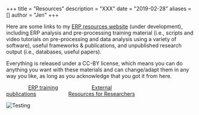 +++
title = "Resources"
description = "XXX"
date = "2019-02-28"
aliases = []
author = "Jen"
+++

Here are some links to my [ERP resources website](https://j-lewen.github.io/erp/) (under development), including ERP analysis and pre-processing training material (i.e., scripts and video tutorials on pre-processing and data analysis using a variety of software), useful frameworks & publications, and unpublished research output (i.e., databases, useful papers). 

Everything is released under a CC-BY license, which means you can do anything you want with these materials and can change/adapt them in any way you like, as long as you acknowledge that you got it from here.


&nbsp;&nbsp;&nbsp;&nbsp;&nbsp;&nbsp;&nbsp;&nbsp;&nbsp;&nbsp;&nbsp;&nbsp;&nbsp;&nbsp;&nbsp;[ERP training](/erp/docs/table-of-contents/training/)&nbsp;&nbsp;&nbsp;&nbsp;&nbsp;&nbsp;&nbsp;&nbsp;&nbsp;&nbsp;&nbsp;&nbsp;&nbsp;&nbsp;&nbsp;&nbsp;&nbsp;&nbsp;&nbsp;&nbsp;&nbsp;&nbsp;&nbsp;[External publications](/erp/docs/table-of-contents/external/)&nbsp;&nbsp;&nbsp;&nbsp;&nbsp;&nbsp;&nbsp;&nbsp;&nbsp;&nbsp;&nbsp;&nbsp;&nbsp;&nbsp;&nbsp;&nbsp;&nbsp;&nbsp;&nbsp;&nbsp;&nbsp;&nbsp;[Resources for Researchers](https://j-lewen.github.io/erp/docs/table-of-contents/researcher_resources/)

![Testing](/images/succulent.JPG)